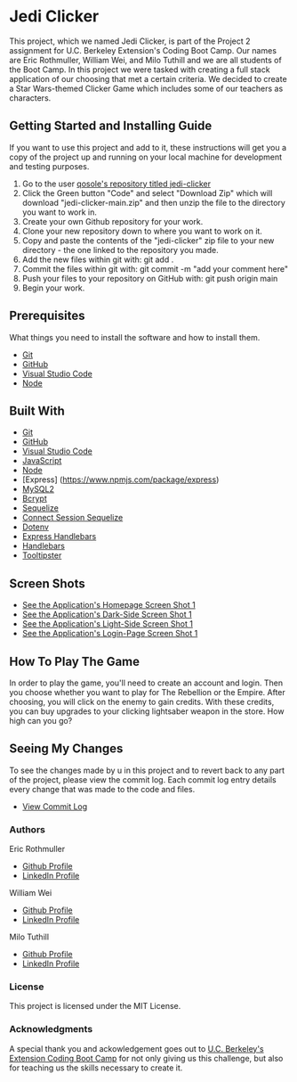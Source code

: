 # Jedi Clicker

This project, which we named Jedi Clicker, is part of the Project 2 assignment for U.C. Berkeley Extension's Coding Boot Camp. Our names are Eric Rothmuller, William Wei, and Milo Tuthill and we are all students of the Boot Camp. In this project we were tasked with creating a full stack application of our choosing that met a certain criteria. We decided to create a Star Wars-themed Clicker Game which includes some of our teachers as characters.

## Getting Started and Installing Guide

If you want to use this project and add to it, these instructions will get you a copy of the project up and running on your local machine for development and testing purposes.

1. Go to the user [qosole's repository titled jedi-clicker](https://github.com/qosole/jedi-clicker)
2. Click the Green button "Code" and select "Download Zip" which will download "jedi-clicker-main.zip" and then unzip the file to the directory you want to work in.
3. Create your own Github repository for your work.
4. Clone your new repository down to where you want to work on it.
5. Copy and paste the contents of the "jedi-clicker" zip file to your new directory - the one linked to the repository you made.
6. Add the new files within git with: git add .
7. Commit the files within git with: git commit -m "add your comment here"
8. Push your files to your repository on GitHub with: git push origin main
9. Begin your work.

## Prerequisites

What things you need to install the software and how to install them.

- [Git](https://git-scm.com/downloads)
- [GitHub](https://github.com/)
- [Visual Studio Code](https://code.visualstudio.com/download)
- [Node](https://nodejs.org/en/)

## Built With

- [Git](https://git-scm.com/downloads)
- [GitHub](https://github.com/)
- [Visual Studio Code](https://code.visualstudio.com/download)
- [JavaScript](https://developer.mozilla.org/en-US/docs/Web/JavaScript)
- [Node](https://nodejs.org/en/)
- [Express] (https://www.npmjs.com/package/express)
- [MySQL2](https://www.npmjs.com/package/mysql2)
- [Bcrypt](https://www.npmjs.com/package/bcrypt)
- [Sequelize](https://www.npmjs.com/package/sequelize)
- [Connect Session Sequelize](https://www.npmjs.com/package/connect-session-sequelize)
- [Dotenv](https://www.npmjs.com/package/dotenv)
- [Express Handlebars](https://www.npmjs.com/package/express-handlebars)
- [Handlebars](https://www.npmjs.com/package/handlebars)
- [Tooltipster](https://github.com/calebjacob/tooltipster)


## Screen Shots

- [See the Application's Homepage Screen Shot 1](./public/assets/images/Jedi-Clicker-Screen-Shot-1.jpg)
- [See the Application's Dark-Side Screen Shot 1](./public/assets/images/Jedi-Clicker-Screen-Shot-2.jpg)
- [See the Application's Light-Side Screen Shot 1](./public/assets/images/Jedi-Clicker-Screen-Shot-3.jpg)
- [See the Application's Login-Page Screen Shot 1](./public/assets/images/Jedi-Clicker-Screen-Shot-4.jpg)

## How To Play The Game

In order to play the game, you'll need to create an account and login. Then you choose whether you want to play for The Rebellion or the Empire. After choosing, you will click on the enemy to gain credits. With these credits, you can buy upgrades to your clicking lightsaber weapon in the store. How high can you go?

## Seeing My Changes

To see the changes made by u in this project and to revert back to any part of the project, please view the commit log. Each commit log entry details every change that was made to the code and files.

- [View Commit Log](https://github.com/qosole/jedi-clicker/commits/main)

### Authors

Eric Rothmuller

- [Github Profile](https://github.com/ericrothmuller)
- [LinkedIn Profile](https://www.linkedin.com/in/eric-rothmuller/)

William Wei

- [Github Profile](https://github.com/qosole)
- [LinkedIn Profile](https://www.linkedin.com/in/william-wei-56292056/)

Milo Tuthill

- [Github Profile](https://github.com/MiloCOLO)
- [LinkedIn Profile](https://www.linkedin.com/in/milo-tuthill-2250b9242/)

### License

This project is licensed under the MIT License.

### Acknowledgments

A special thank you and ackowledgement goes out to [U.C. Berkeley's Extension Coding Boot Camp](https://bootcamp.berkeley.edu/coding/) for not only giving us this challenge, but also for teaching us the skills necessary to create it.
